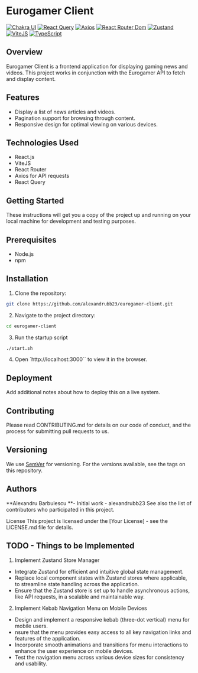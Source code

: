# Eurogamer Client

[![Chakra UI](https://img.shields.io/badge/Chakra_UI-^2.8.2-blueviolet)](https://chakra-ui.com/)
[![React Query](https://img.shields.io/badge/React_Query-^5.13.4-yellow)](https://react-query.tanstack.com/)
[![Axios](https://img.shields.io/badge/Axios-^1.6.2-red)](https://axios-http.com/)
[![React Router Dom](https://img.shields.io/badge/React_Router_Dom-^6.20.1-orange)](https://reactrouter.com/)
[![Zustand](https://img.shields.io/badge/Zustand-^4.3.8-ff69b4)](https://zustand.surge.sh/)
[![ViteJS](https://img.shields.io/badge/ViteJS-^5.0.0-brightgreen)](https://vitejs.dev/)
[![TypeScript](https://img.shields.io/badge/TypeScript-^5.2.2-blue)](https://www.typescriptlang.org/)

## Overview

Eurogamer Client is a frontend application for displaying gaming news and videos. This project works in conjunction with the Eurogamer API to fetch and display content.

## Features

- Display a list of news articles and videos.
- Pagination support for browsing through content.
- Responsive design for optimal viewing on various devices.

## Technologies Used

- React.js
- ViteJS
- React Router
- Axios for API requests
- React Query

## Getting Started

These instructions will get you a copy of the project up and running on your local machine for development and testing purposes.

## Prerequisites

- Node.js
- npm

## Installation

1. Clone the repository:

```bash
git clone https://github.com/alexandrubb23/eurogamer-client.git
```

2. Navigate to the project directory:

```bash
cd eurogamer-client
```

3. Run the startup script

```bash
./start.sh
```

4. Open `http://localhost:3000`` to view it in the browser.

## Deployment

Add additional notes about how to deploy this on a live system.

## Contributing

Please read CONTRIBUTING.md for details on our code of conduct, and the process for submitting pull requests to us.

## Versioning

We use [SemVer](https://semver.org/) for versioning. For the versions available, see the tags on this repository.

## Authors

**Alexandru Barbulescu **- Initial work - alexandrubb23
See also the list of contributors who participated in this project.

License
This project is licensed under the [Your License] - see the LICENSE.md file for details.

## TODO - Things to be Implemented

1. Implement Zustand Store Manager

- Integrate Zustand for efficient and intuitive global state management.
- Replace local component states with Zustand stores where applicable, to streamline state handling across the application.
- Ensure that the Zustand store is set up to handle asynchronous actions, like API requests, in a scalable and maintainable way.

2. Implement Kebab Navigation Menu on Mobile Devices

- Design and implement a responsive kebab (three-dot vertical) menu for mobile users.
- nsure that the menu provides easy access to all key navigation links and features of the application.
- Incorporate smooth animations and transitions for menu interactions to enhance the user experience on mobile devices.
- Test the navigation menu across various device sizes for consistency and usability.

```

```
